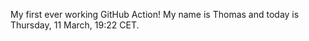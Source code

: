 My first ever working GitHub Action!
My name is Thomas and today is Thursday, 11 March, 19:22 CET. 
